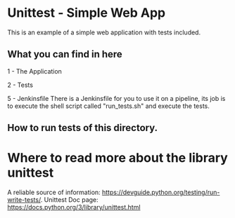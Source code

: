 # Unittest - Simple Web App

This is an example of a simple web application with tests included.

## What you can find in here
 1 - The Application

 2 - Tests

 5 - Jenkinsfile
 There is a Jenkinsfile for you to use it on a pipeline, its job is to execute the
 shell script called "run_tests.sh" and execute the tests.


## How to run tests of this directory.


# Where to read more about the library unittest

A reliable source of information: https://devguide.python.org/testing/run-write-tests/.
Unittest Doc page: https://docs.python.org/3/library/unittest.html